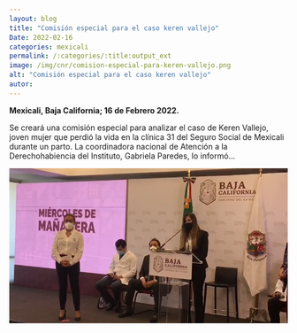 ```yaml
---
layout: blog
title: "Comisión especial para el caso keren vallejo"
Date: 2022-02-16
categories: mexicali
permalink: /:categories/:title:output_ext
image: /img/cnr/comision-especial-para-keren-vallejo.png
alt: "Comisión especial para el caso keren vallejo"
autor:
---
```


**Mexicali, Baja California; 16 de Febrero 2022.** 

Se creará una comisión especial para analizar el caso de Keren Vallejo, joven mujer que perdió la vida en la clínica 31 del Seguro Social de Mexicali durante un parto. La coordinadora nacional de Atención a la Derechohabiencia del Instituto, Gabriela Paredes, lo informó…

<div id="carouselExampleSlidesOnly" class="carousel slide" data-ride="carousel">
  <div class="carousel-inner">
    <div class="carousel-item active">
       <img class="d-block w-100" src="/img/cnr/comision-especial-para-keren-vallejo.png" loading="lazy"  alt="Comisión especial para el caso keren vallejo">
    </div>
  </div>
</div>